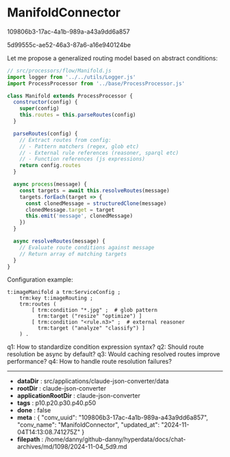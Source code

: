 # ManifoldConnector

109806b3-17ac-4a1b-989a-a43a9dd6a857

5d99555c-ae52-46a3-87a6-a16e940124be

 Let me propose a generalized routing model based on abstract conditions:

```js
// src/processors/flow/Manifold.js
import logger from '../../utils/Logger.js'
import ProcessProcessor from '../base/ProcessProcessor.js'

class Manifold extends ProcessProcessor {
  constructor(config) {
    super(config)
    this.routes = this.parseRoutes(config)
  }

  parseRoutes(config) {
    // Extract routes from config:
    // - Pattern matchers (regex, glob etc)
    // - External rule references (reasoner, sparql etc) 
    // - Function references (js expressions)
    return config.routes
  }

  async process(message) {
    const targets = await this.resolveRoutes(message)
    targets.forEach(target => {
      const clonedMessage = structuredClone(message)
      clonedMessage.target = target
      this.emit('message', clonedMessage)
    })
  }

  async resolveRoutes(message) {
    // Evaluate route conditions against message
    // Return array of matching targets
  }
}
```

Configuration example:
```turtle
t:imageManifold a trm:ServiceConfig ;
    trm:key t:imageRouting ;
    trm:routes (
        [ trm:condition "*.jpg" ;  # glob pattern
          trm:target ("resize" "optimize") ]
        [ trm:condition "<rule.n3>" ;  # external reasoner
          trm:target ("analyze" "classify") ]
    ) .
```

q1: How to standardize condition expression syntax?
q2: Should route resolution be async by default?
q3: Would caching resolved routes improve performance?
q4: How to handle route resolution failures?

---

* **dataDir** : src/applications/claude-json-converter/data
* **rootDir** : claude-json-converter
* **applicationRootDir** : claude-json-converter
* **tags** : p10.p20.p30.p40.p50
* **done** : false
* **meta** : {
  "conv_uuid": "109806b3-17ac-4a1b-989a-a43a9dd6a857",
  "conv_name": "ManifoldConnector",
  "updated_at": "2024-11-04T14:13:08.741275Z"
}
* **filepath** : /home/danny/github-danny/hyperdata/docs/chat-archives/md/1098/2024-11-04_5d9.md